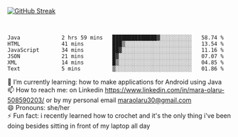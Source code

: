 

 <!--<img align="center" src="https://github-readme-stats.vercel.app/api?username=MaraxD&theme=github_dark&show_icons=true&count_private=true"/>-->
[![GitHub Streak](http://github-readme-streak-stats.herokuapp.com?user=MaraxD&theme=tokyonight_duo&align=center)](https://git.io/streak-stats)
 
 
 <br/>

<!--START_SECTION:waka-->

```text
Java             2 hrs 59 mins   ██████████████▓░░░░░░░░░░   58.74 %
HTML             41 mins         ███▒░░░░░░░░░░░░░░░░░░░░░   13.54 %
JavaScript       34 mins         ██▓░░░░░░░░░░░░░░░░░░░░░░   11.16 %
JSON             21 mins         █▓░░░░░░░░░░░░░░░░░░░░░░░   07.07 %
XML              14 mins         █▒░░░░░░░░░░░░░░░░░░░░░░░   04.85 %
Text             5 mins          ▒░░░░░░░░░░░░░░░░░░░░░░░░   01.86 %
```

<!--END_SECTION:waka-->
<!--[![willianrod's wakatime stats](https://github-readme-stats.vercel.app/api/wakatime?username=MaraxD)](https://github.com/anuraghazra/github-readme-stats)-->

🌱 I’m currently learning: how to make applications for Android using Java<br/>
📫 How to reach me: on Linkedin https://www.linkedin.com/in/mara-olaru-508590203/ or by my personal email maraolaru30@gmail.com <br/>
😄 Pronouns: she/her <br/>
⚡ Fun fact: i recently learned how to crochet and it's the only thing i've been doing besides sitting in front of my laptop all day <br/>
 

